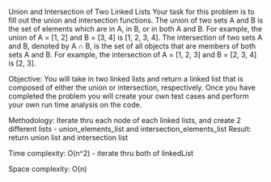 Union and Intersection of Two Linked Lists
	Your task for this problem is to fill out the union and intersection functions. The union of two sets A and B is the set of elements which are in A, in B, or in both A and B. 
	For example, the union of A = [1, 2] and B = [3, 4] is [1, 2, 3, 4].
	The intersection of two sets A and B, denoted by A ∩ B, is the set of all objects that are members of both sets A and B. For example, the intersection of A = [1, 2, 3] and B = [2, 3, 4] is [2, 3].

Objective:
	You will take in two linked lists and return a linked list that is composed of either the union or intersection, respectively. 
	Once you have completed the problem you will create your own test cases and perform your own run time analysis on the code.
	 
Methodology:
	Iterate thru each node of each linked lists, and create 2 different lists - union_elements_list and intersection_elements_list
Result:
	return union list and intersection list 
	

Time complexity:
	O(n^2) - iterate thru both of linkedList
	
Space complexity:
	O(n)

